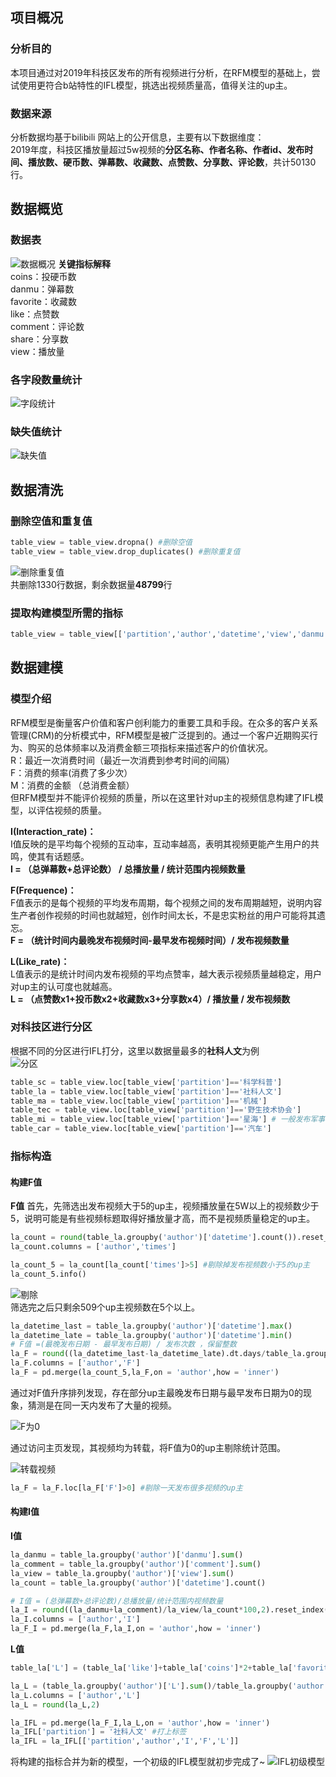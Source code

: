 ## 项目概况
### 分析目的
本项目通过对2019年科技区发布的所有视频进行分析，在RFM模型的基础上，尝试使用更符合b站特性的IFL模型，挑选出视频质量高，值得关注的up主。
### 数据来源
分析数据均基于bilibili 网站上的公开信息，主要有以下数据维度：  
2019年度，科技区播放量超过5w视频的**分区名称、作者名称、作者id、发布时间、播放数、硬币数、弹幕数、收藏数、点赞数、分享数、评论数**，共计50130行。

## 数据概览
### 数据表
![数据概况](https://github.com/faat17/fantian/blob/master/image/shuju.jpg) 
**关键指标解释**  
coins：投硬币数  
danmu：弹幕数  
favorite：收藏数  
like：点赞数  
comment：评论数  
share：分享数  
view：播放量  

### 各字段数量统计
![字段统计](https://github.com/faat17/fantian/blob/master/image/字段统计.jpg) 

### 缺失值统计
![缺失值](https://github.com/faat17/fantian/blob/master/image/缺失值.jpg) 

## 数据清洗
### 删除空值和重复值

```python
table_view = table_view.dropna() #删除空值
table_view = table_view.drop_duplicates() #删除重复值
```

![删除重复值](https://github.com/faat17/fantian/blob/master/image/删除重复值.jpg)  
共删除1330行数据，剩余数据量**48799**行

### 提取构建模型所需的指标
```python
table_view = table_view[['partition','author','datetime','view','danmu','comment','like','coins','favorite','share']] #提取指标
```

## 数据建模
### 模型介绍
RFM模型是衡量客户价值和客户创利能力的重要工具和手段。在众多的客户关系管理(CRM)的分析模式中，RFM模型是被广泛提到的。通过一个客户近期购买行为、购买的总体频率以及消费金额三项指标来描述客户的价值状况。  
R：最近一次消费时间（最近一次消费到参考时间的间隔）  
F：消费的频率(消费了多少次）  
M：消费的金额 （总消费金额）  
但RFM模型并不能评价视频的质量，所以在这里针对up主的视频信息构建了IFL模型，以评估视频的质量。  

**I(Interaction_rate)：**  
I值反映的是平均每个视频的互动率，互动率越高，表明其视频更能产生用户的共鸣，使其有话题感。  
**I = （总弹幕数+总评论数） / 总播放量 / 统计范围内视频数量**  

**F(Frequence)：**  
F值表示的是每个视频的平均发布周期，每个视频之间的发布周期越短，说明内容生产者创作视频的时间也就越短，创作时间太长，不是忠实粉丝的用户可能将其遗忘。  
**F = （统计时间内最晚发布视频时间-最早发布视频时间）/ 发布视频数量**  

**L(Like_rate)：**  
L值表示的是统计时间内发布视频的平均点赞率，越大表示视频质量越稳定，用户对up主的认可度也就越高。  
**L = （点赞数x1+投币数x2+收藏数x3+分享数x4）/ 播放量 / 发布视频数**

### 对科技区进行分区
根据不同的分区进行IFL打分，这里以数据量最多的**社科人文**为例  
![分区](https://github.com/faat17/fantian/blob/master/image/分区.jpg)
```python
table_sc = table_view.loc[table_view['partition']=='科学科普']
table_la = table_view.loc[table_view['partition']=='社科人文']
table_ma = table_view.loc[table_view['partition']=='机械']
table_tec = table_view.loc[table_view['partition']=='野生技术协会']
table_mi = table_view.loc[table_view['partition']=='星海'] # 一般发布军事内容
table_car = table_view.loc[table_view['partition']=='汽车']
```

### 指标构造
#### 构建F值
**F值**
首先，先筛选出发布视频大于5的up主，视频播放量在5W以上的视频数少于5，说明可能是有些视频标题取得好播放量才高，而不是视频质量稳定的up主。  

```python
la_count = round(table_la.groupby('author')['datetime'].count()).reset_index() #计算发布视频的次数
la_count.columns = ['author','times'] 

la_count_5 = la_count[la_count['times']>5] #剔除掉发布视频数小于5的up主
la_count_5.info()
```
![剔除](https://github.com/faat17/fantian/blob/master/image/剔除视频数小于5.jpg)  
筛选完之后只剩余509个up主视频数在5个以上。

```python
la_datetime_last = table_la.groupby('author')['datetime'].max()
la_datetime_late = table_la.groupby('author')['datetime'].min()
# F值 =(最晚发布日期 - 最早发布日期) / 发布次数 ，保留整数
la_F = round((la_datetime_last-la_datetime_late).dt.days/table_la.groupby('author')['datetime'].count()).reset_index()
la_F.columns = ['author','F']
la_F = pd.merge(la_count_5,la_F,on = 'author',how = 'inner')
```

通过对F值升序排列发现，存在部分up主最晚发布日期与最早发布日期为0的现象，猜测是在同一天内发布了大量的视频。

![F为0](https://github.com/faat17/fantian/blob/master/image/F为0.jpg)  

通过访问主页发现，其视频均为转载，将F值为0的up主剔除统计范围。  

![转载视频](https://github.com/faat17/fantian/blob/master/image/转载视频.jpg)  

```python
la_F = la_F.loc[la_F['F']>0] #剔除一天发布很多视频的up主
```
#### 构建I值
**I值**  
```python
la_danmu = table_la.groupby('author')['danmu'].sum()
la_comment = table_la.groupby('author')['comment'].sum()
la_view = table_la.groupby('author')['view'].sum()
la_count = table_la.groupby('author')['datetime'].count()

# I值 = (总弹幕数+总评论数)/总播放量/统计范围内视频数量
la_I = round((la_danmu+la_comment)/la_view/la_count*100,2).reset_index()
la_I.columns = ['author','I']
la_F_I = pd.merge(la_F,la_I,on = 'author',how = 'inner')
```

**L值**
```python
table_la['L'] = (table_la['like']+table_la['coins']*2+table_la['favorite']*3+table_la['share']*4)/table_la['view']*100 #计算每个视频的L值

la_L = (table_la.groupby('author')['L'].sum()/table_la.groupby('author')['datetime'].count()).reset_index()
la_L.columns = ['author','L']
la_L = round(la_L,2)

la_IFL = pd.merge(la_F_I,la_L,on = 'author',how = 'inner')
la_IFL['partition'] = '社科人文' #打上标签
la_IFL = la_IFL[['partition','author','I','F','L']]
```

将构建的指标合并为新的模型，一个初级的IFL模型就初步完成了~
![IFL初级模型](https://github.com/faat17/fantian/blob/master/image/IFL初级模型.jpg)  
